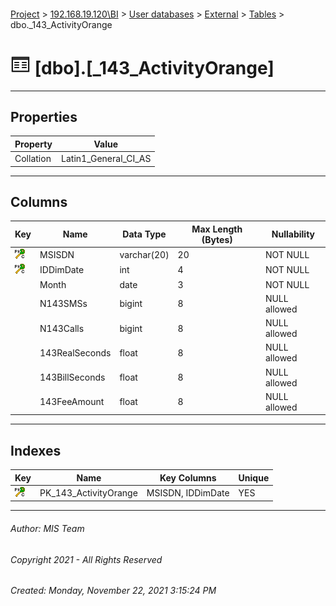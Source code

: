 #### 

[Project](../../../../index.md) > [192.168.19.120\\BI](../../../index.md) > [User databases](../../index.md) > [External](../index.md) > [Tables](Tables.md) > dbo._143_ActivityOrange

# ![Tables](../../../../Images/Table32.png) [dbo].[_143_ActivityOrange]

---

## <a name="#properties"></a>Properties

| Property | Value |
|---|---|
| Collation | Latin1_General_CI_AS |


---

## <a name="#columns"></a>Columns

| Key | Name | Data Type | Max Length (Bytes) | Nullability |
|---|---|---|---|---|
| [![Cluster Primary Key PK_143_ActivityOrange: MSISDN\IDDimDate](../../../../Images/pkcluster.png)](#indexes) | MSISDN | varchar(20) | 20 | NOT NULL |
| [![Cluster Primary Key PK_143_ActivityOrange: MSISDN\IDDimDate](../../../../Images/pkcluster.png)](#indexes) | IDDimDate | int | 4 | NOT NULL |
|  | Month | date | 3 | NOT NULL |
|  | N143SMSs | bigint | 8 | NULL allowed |
|  | N143Calls | bigint | 8 | NULL allowed |
|  | 143RealSeconds | float | 8 | NULL allowed |
|  | 143BillSeconds | float | 8 | NULL allowed |
|  | 143FeeAmount | float | 8 | NULL allowed |


---

## <a name="#indexes"></a>Indexes

| Key | Name | Key Columns | Unique |
|---|---|---|---|
| [![Cluster Primary Key PK_143_ActivityOrange: MSISDN\IDDimDate](../../../../Images/pkcluster.png)](#indexes) | PK_143_ActivityOrange | MSISDN, IDDimDate | YES |


---

###### Author:  MIS Team

###### Copyright 2021 - All Rights Reserved

###### Created: Monday, November 22, 2021 3:15:24 PM

